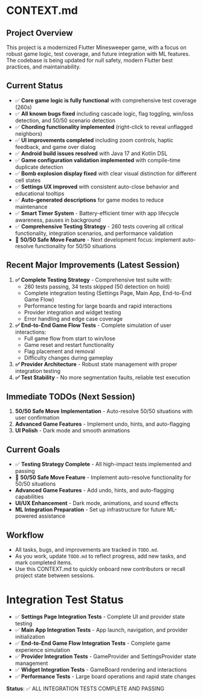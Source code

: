# CONTEXT.md

## Project Overview
This project is a modernized Flutter Minesweeper game, with a focus on robust game logic, test coverage, and future integration with ML features. The codebase is being updated for null safety, modern Flutter best practices, and maintainability.

## Current Status
- ✅ **Core game logic is fully functional** with comprehensive test coverage (260s)
- ✅ **All known bugs fixed** including cascade logic, flag toggling, win/loss detection, and 50/50 scenario detection
- ✅ **Chording functionality implemented** (right-click to reveal unflagged neighbors)
- ✅ **UI improvements completed** including zoom controls, haptic feedback, and game over dialog
- ✅ **Android build issues resolved** with Java 17 and Kotlin DSL
- ✅ **Game configuration validation implemented** with compile-time duplicate detection
- ✅ **Bomb explosion display fixed** with clear visual distinction for different cell states
- ✅ **Settings UX improved** with consistent auto-close behavior and educational tooltips
- ✅ **Auto-generated descriptions** for game modes to reduce maintenance
- ✅ **Smart Timer System** - Battery-efficient timer with app lifecycle awareness, pauses in background
- ✅ **Comprehensive Testing Strategy** - 260 tests covering all critical functionality, integration scenarios, and performance validation
- 🎯 **50/50 Safe Move Feature** - Next development focus: implement auto-resolve functionality for 50/50 situations

## Recent Major Improvements (Latest Session)
1. **✅ Complete Testing Strategy** - Comprehensive test suite with:
   - 260 tests passing, 34 tests skipped (50 detection on hold)
   - Complete integration testing (Settings Page, Main App, End-to-End Game Flow)
   - Performance testing for large boards and rapid interactions
   - Provider integration and widget testing
   - Error handling and edge case coverage
2. **✅ End-to-End Game Flow Tests** - Complete simulation of user interactions:
   - Full game flow from start to win/lose
   - Game reset and restart functionality
   - Flag placement and removal
   - Difficulty changes during gameplay
3. **✅ Provider Architecture** - Robust state management with proper integration testing
4. **✅ Test Stability** - No more segmentation faults, reliable test execution

## Immediate TODOs (Next Session)
1. **50/50 Safe Move Implementation** - Auto-resolve 50/50 situations with user confirmation
2. **Advanced Game Features** - Implement undo, hints, and auto-flagging
3. **UI Polish** - Dark mode and smooth animations

## Current Goals
- ✅ **Testing Strategy Complete** - All high-impact tests implemented and passing
- 🎯 **50/50 Safe Move Feature** - Implement auto-resolve functionality for 50/50 situations
- **Advanced Game Features** - Add undo, hints, and auto-flagging capabilities
- **UI/UX Enhancement** - Dark mode, animations, and sound effects
- **ML Integration Preparation** - Set up infrastructure for future ML-powered assistance

## Workflow
- All tasks, bugs, and improvements are tracked in `TODO.md`.
- As you work, update `TODO.md` to reflect progress, add new tasks, and mark completed items.
- Use this CONTEXT.md to quickly onboard new contributors or recall project state between sessions.

# Integration Test Status

- ✅ **Settings Page Integration Tests** - Complete UI and provider state testing
- ✅ **Main App Integration Tests** - App launch, navigation, and provider initialization
- ✅ **End-to-End Game Flow Integration Tests** - Complete game experience simulation
- ✅ **Provider Integration Tests** - GameProvider and SettingsProvider state management
- ✅ **Widget Integration Tests** - GameBoard rendering and interactions
- ✅ **Performance Tests** - Large board operations and rapid state changes

**Status**: ✅ ALL INTEGRATION TESTS COMPLETE AND PASSING 